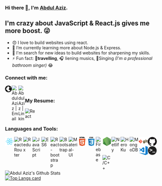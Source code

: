 ### Hi there 👋, I'm  [Abdul Aziz](https://abdulazizmiazi.github.io/mypage/mypage.html).
## I'm crazy about JavaScript & React.js gives me more boost. 😜

- 😍 I love to build websites using react.
- 🌱 I’m currently learning more about Node.js & Express.
- 🤔 I'm search for new ideas to build websites for sharpening my skills.
- ⚡ Fun fact: **🎒travelling**, 🎧 liening musics, 🎤Singing *(I'm a professional bathroom singer)* 😂

### Connect with me:
[<img align="left" alt="abdulaziz.com" width="22px" src="https://raw.githubusercontent.com/iconic/open-iconic/master/svg/globe.svg" />](https://abdulazizmiazi.github.io/mypage/mypage.html)
[<img align="left" alt="Abdul Aziz | Email" width="22px" src="https://cdn.jsdelivr.net/npm/simple-icons@v3/icons/gmail.svg" />](mailto:abdulaziz31416@gmail.com)
[<img align="left" alt="Abdul Aziz | Linkin" width="22px" src="https://cdn.jsdelivr.net/npm/simple-icons@3.12.1/icons/linkedin.svg" />](https://www.linkedin.com/in/abdulazizmiazi/)
<br>

### My Resume: 
[<img align="left" alt="React" width="40px" src="https://www.flaticon.com/svg/static/icons/svg/888/888071.svg" />](https://drive.google.com/file/d/1H_IqfLPTNuFqTma2nhl8dRPuxuq6sw5b/view?usp=sharing)
<br>
<br>

### Languages and Tools:
[<img align="left" alt="React" width="30px" src="https://raw.githubusercontent.com/github/explore/80688e429a7d4ef2fca1e82350fe8e3517d3494d/topics/react/react.png" />]()
[<img align="left" alt="React Router" width="30px" src="https://cdn.jsdelivr.net/npm/simple-icons@3.12.1/icons/reactrouter.svg" />]()
[<img align="left" alt="Redux" width="30px" src="https://cdn.jsdelivr.net/npm/simple-icons@3.12.1/icons/redux.svg" />]()
[<img align="left" alt="JavaScript" width="30px" src="https://c7.uihere.com/files/793/545/309/javascript-programmer-node-js-web-application-vector-markup-language-thumb.jpg" />]()
[<img align="left" alt="ES6" width="30px" src="https://miro.medium.com/max/375/1*qsMH3spHzOErEBvK0-fKWw@2x.jpeg" />]()
[<img align="left" alt="React-bootstrap" width="30px" src="https://i2.wp.com/blog.logrocket.com/wp-content/uploads/2018/05/react-bootstrap-tutorial.png?w=544&ssl=1" />]()
[<img align="left" alt="Bootstrap" width="30px" src="http://cdn.logoeps.net/wp-content/uploads/2016/12/bootstrap-logo-600x600.png" />]()
[<img align="left" alt="Material-UI" width="30px" src="https://cdn.jsdelivr.net/npm/simple-icons@3.12.1/icons/material-ui.svg" />]()
[<img align="left" alt="HTML5" width="30px" src="https://raw.githubusercontent.com/github/explore/80688e429a7d4ef2fca1e82350fe8e3517d3494d/topics/html/html.png" />]()
[<img align="left" alt="CSS3" width="30px" src="https://raw.githubusercontent.com/github/explore/80688e429a7d4ef2fca1e82350fe8e3517d3494d/topics/css/css.png" />]()

[<img align="left" alt="Firebase" width="22px" src="https://firebase.google.com/downloads/brand-guidelines/SVG/logo-logomark.svg" />]()
[<img align="left" alt="Node.js" width="30px" src="https://raw.githubusercontent.com/github/explore/80688e429a7d4ef2fca1e82350fe8e3517d3494d/topics/nodejs/nodejs.png" />]()
[<img align="left" alt="Netlify" width="30px" src="https://cdn.jsdelivr.net/npm/simple-icons@3.12.1/icons/netlify.svg" />]()
[<img align="left" alt="HeroKu" width="30px" src="https://cdn.jsdelivr.net/npm/simple-icons@3.12.1/icons/heroku.svg" />]()
[<img align="left" alt="MongoDB" width="30px" src="https://cdn.jsdelivr.net/npm/simple-icons@3.12.1/icons/mongodb.svg" />]()
[<img align="left" alt="Git" width="30px" src="https://raw.githubusercontent.com/github/explore/80688e429a7d4ef2fca1e82350fe8e3517d3494d/topics/git/git.png" />]()
[<img align="left" alt="GitHub" width="30px" src="https://raw.githubusercontent.com/github/explore/78df643247d429f6cc873026c0622819ad797942/topics/github/github.png" />]()
[<img align="left" alt="Visual Studio Code" width="30px" src="https://raw.githubusercontent.com/github/explore/80688e429a7d4ef2fca1e82350fe8e3517d3494d/topics/visual-studio-code/visual-studio-code.png" />]()
[<img align="left" alt="terminal" width="30px" src="https://raw.githubusercontent.com/github/explore/80688e429a7d4ef2fca1e82350fe8e3517d3494d/topics/terminal/terminal.png" />]()
[<img align="left" alt="C/C++" width="30px" src="https://cdn.jsdelivr.net/npm/simple-icons@3.12.1/icons/cplusplus.svg" />]()
<br />
<br />
<br />
<br />
<br />
<img align="left" width="550px" alt="Abdul Aziz's Github Stats"  src="https://github-readme-stats.vercel.app/api?username=AbdulAzizMiazi&show_icons=true"/>
<br />
<br />
[![Top Langs card](https://github-readme-stats.vercel.app/api/top-langs/?username=AbdulAzizMiazi&card_width=550)](https://github.com/AbdulAzizMiazi/AbdulAzizMiazi)
<br />
<br />
